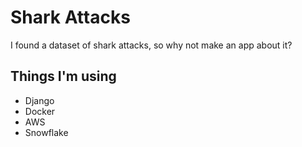 # Shark Attacks

I found a dataset of shark attacks, so why not make an app about it?

## Things I'm using

- Django
- Docker
- AWS
- Snowflake
